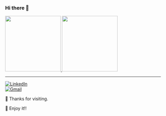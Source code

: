 ### Hi there 👋

<!--
**fegolim/fegolim** is a ✨ _special_ ✨ repository because its `README.md` (this file) appears on your GitHub profile.

Here are some ideas to get you started:

- 🔭 I’m currently working on ...
- 🌱 I’m currently learning ...
- 👯 I’m looking to collaborate on ...
- 🤔 I’m looking for help with ...
- 💬 Ask me about ...
- 📫 How to reach me: ...
- 😄 Pronouns: ...
- ⚡ Fun fact: ...
-->
<div>
	<a href="https://github.com/fegolim">
		<img height="180em" src="https://github-readme-stats.vercel.app/api?username=fegolim&show_icons=true&theme=graywhite&include_all_commits=true&count_private=true" />
        <img height="180em" src="https://github-readme-stats.vercel.app/api/top-langs/?username=fegolim&layout=compact&langs_count=16&graywhite" />
	</a>
</div>

<hr>

[![LinkedIn](https://img.shields.io/badge/linkedin-%230077B5.svg?style=for-the-badge&logo=linkedin&logoColor=white&link=https://www.linkedin.com/in/fernandagoncalveslima/)](https://www.linkedin.com/in/fernandagoncalveslima)  
[![Gmail](https://img.shields.io/badge/Gmail-D14836?style=for-the-badge&logo=gmail&logoColor=white&link=mailto:fernanda.g.lima@gmail.com)](mailto:fernanda.g.lima)


:pray: Thanks for visiting.

:call_me_hand: Enjoy it!!

